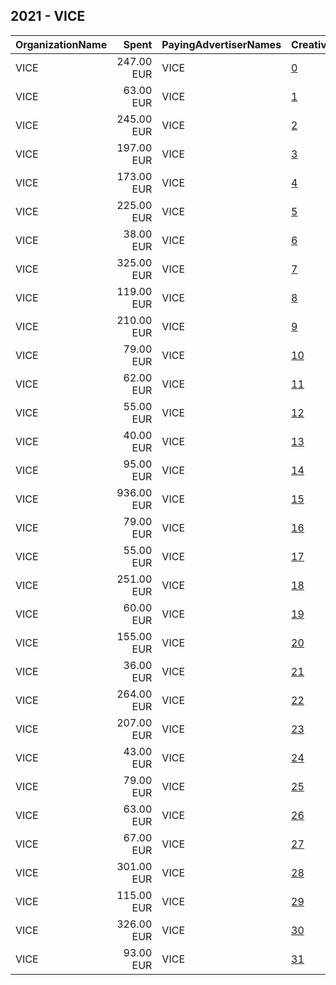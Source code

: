 ## 2021 - VICE 
|OrganizationName|Spent|PayingAdvertiserNames|CreativeUrls|Impressions|Genders|AgeBrackets|CountryCodes|BillingAddresses|CandidateBallotInformation|
|:---|---:|:---|:---|---:|:---|:---|:---|:---|:---|
|VICE|247.00 EUR|VICE|[0](https://www.snap.com/political-ads/asset/1d1917ac8f351d8bbbe56b8772f39bfa975730821cc2105348cba0a53ea8bf77?mediaType=mp4)|199,054||18-35|netherlands|"Reguliersdwarsstraat 90,Amsterdam,1017BN,NL"|Helping young people choosing who they vote on|
|VICE|63.00 EUR|VICE|[1](https://www.snap.com/political-ads/asset/7ba95637dfc4c2a6b2fd7e761d0ab83dc33c7424c07ed1142c7dcc5b6f54139c?mediaType=mp4)|28,614||18-35|netherlands|"Reguliersdwarsstraat 90,Amsterdam,1017BN,NL"|Helping young people choosing who they vote on|
|VICE|245.00 EUR|VICE|[2](https://www.snap.com/political-ads/asset/e751bf4e08aad275fbed29f83282eb29c5a090fcd8efc56eafe2b6f28e19d27e?mediaType=jpg)|194,539||18-35|netherlands|"Reguliersdwarsstraat 90,Amsterdam,1017BN,NL"|Helping young people choosing who they vote on|
|VICE|197.00 EUR|VICE|[3](https://www.snap.com/political-ads/asset/82e4d7fe34e4b7ebd01c6894dd3169eedc39118bac4bdc630358277f34b8e3d2?mediaType=mp4)|97,779||18-35|netherlands|"Reguliersdwarsstraat 90,Amsterdam,1017BN,NL"|Helping young people choosing who they vote on|
|VICE|173.00 EUR|VICE|[4](https://www.snap.com/political-ads/asset/d4b948a1e2997667bd5a25531fed3779975389306ef4ad836c5f2d22e0338eae?mediaType=mp4)|84,041||18-35|netherlands|"Reguliersdwarsstraat 90,Amsterdam,1017BN,NL"|Helping young people choosing who they vote on|
|VICE|225.00 EUR|VICE|[5](https://www.snap.com/political-ads/asset/00db0a1e856e6a809061717ec0bc7b51c1a9ba24b442378588e7e97d6e2752fd?mediaType=mp4)|195,653||18-35|netherlands|"Reguliersdwarsstraat 90,Amsterdam,1017BN,NL"|Helping young people choosing who they vote on|
|VICE|38.00 EUR|VICE|[6](https://www.snap.com/political-ads/asset/b9fdc3c3387368f7507a6f414c9b928893ba33ee718c7145f2a15d64d1490d0f?mediaType=jpg)|25,191||18-35|netherlands|"Reguliersdwarsstraat 90,Amsterdam,1017BN,NL"|Helping young people choosing who they vote on|
|VICE|325.00 EUR|VICE|[7](https://www.snap.com/political-ads/asset/75857532fc48db17beb2ffe139cc733587c0ba10fe7ccba68843d9505bdd5878?mediaType=mp4)|147,842||18-35|netherlands|"Reguliersdwarsstraat 90,Amsterdam,1017BN,NL"|Helping young people choosing who they vote on|
|VICE|119.00 EUR|VICE|[8](https://www.snap.com/political-ads/asset/27a5fc1e2d550dbcf28188f2002d053e5807acd704ca148416b5b9205888fbf7?mediaType=mp4)|92,994||18-35|netherlands|"Reguliersdwarsstraat 90,Amsterdam,1017BN,NL"|Helping young people choosing who they vote on|
|VICE|210.00 EUR|VICE|[9](https://www.snap.com/political-ads/asset/5954fdcc7f53e3b3e1683b78badfae78508e06b7b15440afa75882c502c0693d?mediaType=mp4)|100,872||18-35|netherlands|"Reguliersdwarsstraat 90,Amsterdam,1017BN,NL"|Helping young people choosing who they vote on|
|VICE|79.00 EUR|VICE|[10](https://www.snap.com/political-ads/asset/576f43fe35be89bc652d804ad46da2961c7087cdacec275b886b66b4b29b1bb8?mediaType=jpg)|59,313||18-35|netherlands|"Reguliersdwarsstraat 90,Amsterdam,1017BN,NL"|Helping young people choosing who they vote on|
|VICE|62.00 EUR|VICE|[11](https://www.snap.com/political-ads/asset/376f6c52d2e784098ac6758348fceac65363ea8a3de6614a4f0b1aa13a487497?mediaType=mp4)|29,150||18-35|netherlands|"Reguliersdwarsstraat 90,Amsterdam,1017BN,NL"|Helping young people choosing who they vote on|
|VICE|55.00 EUR|VICE|[12](https://www.snap.com/political-ads/asset/4528bd2e55aa2b46a941c6de30f763153f1da5639721c9629e0a6cad8b4558a5?mediaType=mp4)|27,089||18-35|netherlands|"Reguliersdwarsstraat 90,Amsterdam,1017BN,NL"|Helping young people choosing who they vote on|
|VICE|40.00 EUR|VICE|[13](https://www.snap.com/political-ads/asset/0209749116e520fd44d93740207240af19148d13abd4e41b6dbfbc88a2ef778b?mediaType=jpg)|20,459||18-35|netherlands|"Reguliersdwarsstraat 90,Amsterdam,1017BN,NL"|Helping young people choosing who they vote on|
|VICE|95.00 EUR|VICE|[14](https://www.snap.com/political-ads/asset/b88fe017b50ffe8355f572dc445865923c93bad1a6c3e32568f1e56a4703f1c0?mediaType=mp4)|49,228||18-35|netherlands|"Reguliersdwarsstraat 90,Amsterdam,1017BN,NL"|Helping young people choosing who they vote on|
|VICE|936.00 EUR|VICE|[15](https://www.snap.com/political-ads/asset/bbf05b6e81438d538dfa85aa7be69f6c1d0808783978b38d3e27b083276a3379?mediaType=mp4)|855,976||18-35|netherlands|"Reguliersdwarsstraat 90,Amsterdam,1017BN,NL"|Helping young people choosing who they vote on|
|VICE|79.00 EUR|VICE|[16](https://www.snap.com/political-ads/asset/fd630b0c049c20c6a9669bc424f679986320fd200ac29aa5ac919c49e9a3ab2f?mediaType=mp4)|52,891||18-35|netherlands|"Reguliersdwarsstraat 90,Amsterdam,1017BN,NL"|Helping young people choosing who they vote on|
|VICE|55.00 EUR|VICE|[17](https://www.snap.com/political-ads/asset/e7ec617e1f7776f630bdc5aaf9a2ab93878a8235119ecaf5b38d81d078b2c73d?mediaType=jpg)|26,721||18-35|netherlands|"Reguliersdwarsstraat 90,Amsterdam,1017BN,NL"|Helping young people choosing who they vote on|
|VICE|251.00 EUR|VICE|[18](https://www.snap.com/political-ads/asset/e9e1ca16cd3da8a451dfe40e0da541afd876e7a170a62ec948033f874e7d9d79?mediaType=jpg)|215,508||18-35|netherlands|"Reguliersdwarsstraat 90,Amsterdam,1017BN,NL"|Helping young people choosing who they vote on|
|VICE|60.00 EUR|VICE|[19](https://www.snap.com/political-ads/asset/7c8fa504a8c2527a71e6e4278c4d1c9cdfb9588c4636cfb63e737f28e004c70b?mediaType=mp4)|44,510||18-35|netherlands|"Reguliersdwarsstraat 90,Amsterdam,1017BN,NL"|Helping young people choosing who they vote on|
|VICE|155.00 EUR|VICE|[20](https://www.snap.com/political-ads/asset/082c18b746b520a504a6bd8f4dfaa66b4d93bd0fb745975dd7c7d83302fe8124?mediaType=mp4)|77,480||18-35|netherlands|"Reguliersdwarsstraat 90,Amsterdam,1017BN,NL"|Helping young people choosing who they vote on|
|VICE|36.00 EUR|VICE|[21](https://www.snap.com/political-ads/asset/047f64db50fae1bf58bee810cd3633c0d2bc8fa8c94ca75bc922861f25c3e83f?mediaType=jpg)|16,633||18-35|netherlands|"Reguliersdwarsstraat 90,Amsterdam,1017BN,NL"|Helping young people choosing who they vote on|
|VICE|264.00 EUR|VICE|[22](https://www.snap.com/political-ads/asset/a2cabf6bdcd8539c8d8ed332baf0c162bc1940a76f6bcd7e6851eb5872a241cc?mediaType=mp4)|231,282||18-35|netherlands|"Reguliersdwarsstraat 90,Amsterdam,1017BN,NL"|Helping young people choosing who they vote on|
|VICE|207.00 EUR|VICE|[23](https://www.snap.com/political-ads/asset/1ea8bcecbc9fcff007a3ae622d1f9d68794f497ddc14247fb98fa75fe57f8324?mediaType=mp4)|167,497||18-35|netherlands|"Reguliersdwarsstraat 90,Amsterdam,1017BN,NL"|Helping young people choosing who they vote on|
|VICE|43.00 EUR|VICE|[24](https://www.snap.com/political-ads/asset/8572b72f90794f2d25cd993a6a005c5b5c137eaf31627657302b1de5f6454cbf?mediaType=mp4)|25,366||18-35|netherlands|"Reguliersdwarsstraat 90,Amsterdam,1017BN,NL"|Helping young people choosing who they vote on|
|VICE|79.00 EUR|VICE|[25](https://www.snap.com/political-ads/asset/3c720ac43ed6f9f002f0d65a8bc4a66e13e15be0358de86e09526ed1a215dc76?mediaType=jpg)|48,767||18-35|netherlands|"Reguliersdwarsstraat 90,Amsterdam,1017BN,NL"|Helping young people choosing who they vote on|
|VICE|63.00 EUR|VICE|[26](https://www.snap.com/political-ads/asset/4fa245509c1231fe3cc16c49fb64da966e34e28b40495232f07a70ff344c5447?mediaType=jpg)|30,073||18-35|netherlands|"Reguliersdwarsstraat 90,Amsterdam,1017BN,NL"|Helping young people choosing who they vote on|
|VICE|67.00 EUR|VICE|[27](https://www.snap.com/political-ads/asset/f9d4f85c483f39e3302729c41df9f591865e32296b53d851caf8a77dc8d51a8e?mediaType=jpg)|36,227||18-35|netherlands|"Reguliersdwarsstraat 90,Amsterdam,1017BN,NL"|Helping young people choosing who they vote on|
|VICE|301.00 EUR|VICE|[28](https://www.snap.com/political-ads/asset/244f6fbc3309b0fae90bc9a27d423d8472211eaa052851cbb826bbb5c9250171?mediaType=mp4)|174,039||18-35|netherlands|"Reguliersdwarsstraat 90,Amsterdam,1017BN,NL"|Helping young people choosing who they vote on|
|VICE|115.00 EUR|VICE|[29](https://www.snap.com/political-ads/asset/66e30310b88fe825f21b038f8f86083c2c91ace2379219ac02530aa7bb9ca7de?mediaType=mp4)|59,905||18-35|netherlands|"Reguliersdwarsstraat 90,Amsterdam,1017BN,NL"|Helping young people choosing who they vote on|
|VICE|326.00 EUR|VICE|[30](https://www.snap.com/political-ads/asset/c3000dddf5a0874ec1c4ed7252da997027f25349676b138c65d77b3618412fa9?mediaType=mp4)|294,660||18-35|netherlands|"Reguliersdwarsstraat 90,Amsterdam,1017BN,NL"|Helping young people choosing who they vote on|
|VICE|93.00 EUR|VICE|[31](https://www.snap.com/political-ads/asset/8b11d5b0bbc17a26d19ee9e5904a3d5569d1f483fea3082a973b3c6260b0317c?mediaType=mp4)|45,463||18-35|netherlands|"Reguliersdwarsstraat 90,Amsterdam,1017BN,NL"|Helping young people choosing who they vote on|

